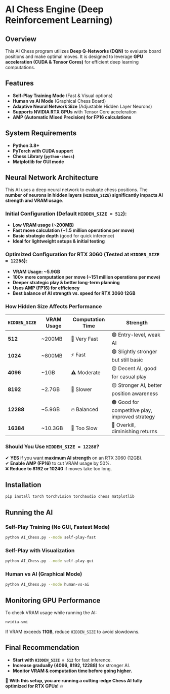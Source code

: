 # AI Chess Engine (Deep Reinforcement Learning)

## Overview
This AI Chess program utilizes **Deep Q-Networks (DQN)** to evaluate board positions and make optimal moves. It is designed to leverage **GPU acceleration (CUDA & Tensor Cores)** for efficient deep learning computations.

## Features
- **Self-Play Training Mode** (Fast & Visual options)
- **Human vs AI Mode** (Graphical Chess Board)
- **Adaptive Neural Network Size** (Adjustable Hidden Layer Neurons)
- **Supports NVIDIA RTX GPUs** with Tensor Core acceleration
- **AMP (Automatic Mixed Precision) for FP16 calculations**

## System Requirements
- **Python 3.8+**
- **PyTorch with CUDA support**
- **Chess Library (`python-chess`)**
- **Matplotlib for GUI mode**

## Neural Network Architecture
This AI uses a deep neural network to evaluate chess positions. The **number of neurons in hidden layers (`HIDDEN_SIZE`) significantly impacts AI strength and VRAM usage**.

### **Initial Configuration (Default `HIDDEN_SIZE = 512`):**
- **Low VRAM usage (~200MB)**
- **Fast move calculation (~1.5 million operations per move)**
- **Basic strategic depth** (good for quick inference)
- **Ideal for lightweight setups & initial testing**

### **Optimized Configuration for RTX 3060 (Tested at `HIDDEN_SIZE = 12288`):**
- **VRAM Usage: ~5.9GB**
- **100× more computation per move (~151 million operations per move)**
- **Deeper strategic play & better long-term planning**
- **Uses AMP (FP16) for efficiency**
- **Best balance of AI strength vs. speed for RTX 3060 12GB**

### **How Hidden Size Affects Performance**
| `HIDDEN_SIZE`  | **VRAM Usage** | **Computation Time** | **Strength** |
|---------------|--------------|----------------|----------|
| **512**      | ~200MB       | 🚀 Very Fast   | 🟢 Entry-level, weak AI |
| **1024**     | ~800MB       | ⚡ Fast        | 🟢 Slightly stronger but still basic |
| **4096**     | ~1GB         | ⚠️ Moderate   | 🟡 Decent AI, good for casual play |
| **8192**     | ~2.7GB       | 🐢 Slower      | 🟡 Stronger AI, better position awareness |
| **12288**    | ~5.9GB       | 🔥 Balanced   | 🟠 Good for competitive play, improved strategy |
| **16384**    | ~10.3GB      | 🛑 Too Slow   | 🔴 Overkill, diminishing returns |

### **Should You Use `HIDDEN_SIZE = 12288`?**
✔ **YES** if you want **maximum AI strength** on an RTX 3060 (12GB).  
✔ **Enable AMP (FP16)** to cut VRAM usage by 50%.  
❌ **Reduce to 8192 or 10240** if moves take too long.  

## Installation
```bash
pip install torch torchvision torchaudio chess matplotlib
```

## Running the AI
### **Self-Play Training (No GUI, Fastest Mode)**
```bash
python AI_Chess.py --mode self-play-fast
```

### **Self-Play with Visualization**
```bash
python AI_Chess.py --mode self-play-gui
```

### **Human vs AI (Graphical Mode)**
```bash
python AI_Chess.py --mode human-vs-ai
```

## Monitoring GPU Performance
To check VRAM usage while running the AI:
```bash
nvidia-smi
```
If VRAM exceeds **11GB**, reduce `HIDDEN_SIZE` to avoid slowdowns.

## Final Recommendation
- **Start with `HIDDEN_SIZE = 512`** for fast inference.
- **Increase gradually (4096, 8192, 12288)** for stronger AI.
- **Monitor VRAM & computation time before going higher.**

🚀 **With this setup, you are running a cutting-edge Chess AI fully optimized for RTX GPUs!** 🔥
